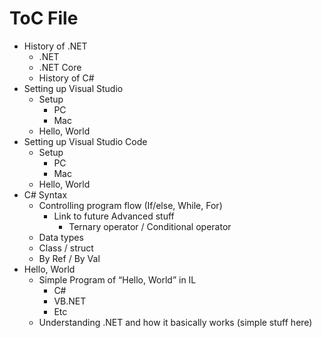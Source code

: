 # ToC File

* History of .NET
  * .NET
  * .NET Core
  * History of C#
* Setting up Visual Studio
  * Setup
    * PC
    * Mac
  * Hello, World
* Setting up Visual Studio Code
  * Setup
    * PC
    * Mac
  * Hello, World
* C# Syntax
  * Controlling program flow (If/else, While, For)
    * Link to future Advanced stuff
      * Ternary operator / Conditional operator
  * Data types
  * Class / struct
  * By Ref / By Val
* Hello, World
  * Simple Program of “Hello, World” in IL
    * C#
    * VB.NET
    * Etc
  * Understanding .NET and how it basically works (simple stuff here)
